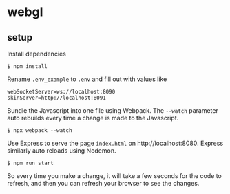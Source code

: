 # webgl

## setup
Install dependencies
```
$ npm install
```

Rename `.env_example` to `.env` and fill out with values like
```
webSocketServer=ws://localhost:8090
skinServer=http://localhost:8091
```

Bundle the Javascript into one file using Webpack. The `--watch` parameter auto rebuilds every time a change is made to the Javascript.
```
$ npx webpack --watch
```

Use Express to serve the page `index.html` on http://localhost:8080. Express similarly auto reloads using Nodemon.
```
$ npm run start
```

So every time you make a change, it will take a few seconds for the code to refresh, and then you can refresh your browser to see the changes.
